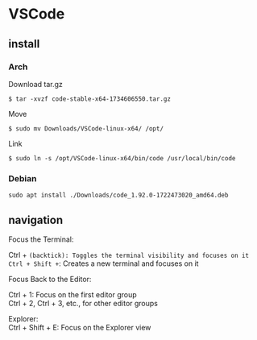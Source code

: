 # VSCode

## install

### Arch
Download tar.gz

```
$ tar -xvzf code-stable-x64-1734606550.tar.gz 
```
Move
```
$ sudo mv Downloads/VSCode-linux-x64/ /opt/
```

Link
```
$ sudo ln -s /opt/VSCode-linux-x64/bin/code /usr/local/bin/code
```


### Debian
```
sudo apt install ./Downloads/code_1.92.0-1722473020_amd64.deb
```

## navigation
Focus the Terminal:

Ctrl + ` (backtick): Toggles the terminal visibility and focuses on it  
Ctrl + Shift + `: Creates a new terminal and focuses on it  

Focus Back to the Editor:

Ctrl + 1: Focus on the first editor group  
Ctrl + 2, Ctrl + 3, etc., for other editor groups

Explorer:  
Ctrl + Shift + E: Focus on the Explorer view